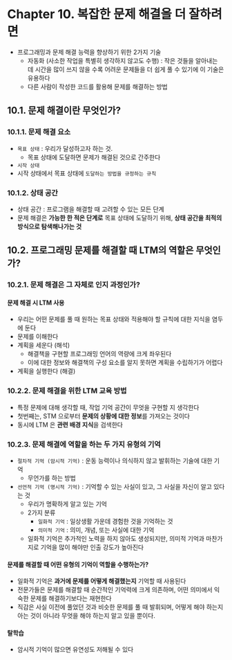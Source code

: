 # Chapter 10. 복잡한 문제 해결을 더 잘하려면
- 프로그래밍과 문제 해결 능력을 향상하기 위한 2가지 기술
  - 자동화 (사소한 작업을 특별히 생각하지 않고도 수행) : 작은 것들을 알아내는 데 시간을 많이 쓰지 않을 수록 어려운 문제들을 더 쉽게 풀 수 있기에 이 기술은 유용하다
  - 다른 사람이 작성한 코드를 활용해 문제를 해결하는 방법 

## 10.1. 문제 해결이란 무엇인가?
### 10.1.1. 문제 해결 요소
- `목표 상태` : 우리가 달성하고자 하는 것.
  - 목표 상태에 도달하면 문제가 해결된 것으로 간주한다
- `시작 상태`
- 시작 상태에서 목표 상태에 `도달하는 방법을 규정하는 규칙`

### 10.1.2. 상태 공간
- 상태 공간 : 프로그램을 해결할 때 고려할 수 있는 모든 단계
- 문제 해결은 **가능한 한 적은 단계로** 목표 상태에 도달하기 위해, **상태 공간을 최적의 방식으로 탐색해나가는 것**

## 10.2. 프로그래밍 문제를 해결할 때 LTM의 역할은 무엇인가?
### 10.2.1. 문제 해결은 그 자체로 인지 과정인가?
#### 문제 해결 시 LTM 사용
- 우리는 어떤 문제를 풀 때 원하는 목표 상태와 적용해야 할 규칙에 대한 지식을 염두에 둔다
- 문제를 이해한다
- 계획을 세운다 (해석)
  - 해결책을 구현할 프로그래밍 언어의 역량에 크게 좌우된다
  - 이에 대한 정보와 해결책의 구성 요소를 알지 못하면 계획을 수립하기가 어렵다
- 계획을 실행한다 (해결)

### 10.2.2. 문제 해결을 위한 LTM 교육 방법
- 특정 문제에 대해 생각할 때, 작업 기억 공간이 무엇을 구현할 지 생각한다 
- 첫번째는, STM 으로부터 **문제의 상황에 대한 정보**를 가져오는 것이다
- 동시에 LTM 은 **관련 배경 지식**을 검색한다

### 10.2.3. 문제 해결에 역할을 하는 두 가지 유형의 기억
- `절차적 기억 (암시적 기억)` : 운동 능력이나 의식하지 않고 발휘하는 기술에 대한 기억
  - 무언가를 하는 방법
- `선언적 기억 (명시적 기억)` : 기억할 수 있는 사실이 있고, 그 사실을 자신이 알고 있다는 것
  - 우리가 명확하게 알고 있는 기억
  - 2가지 분류
    - `일화적 기억` : 일상생활 가운데 경험한 것을 기억하는 것
    - `의미적 기억` : 의미, 개념, 또는 사실에 대한 기억
  - 일화적 기억은 추가적인 노력을 하지 않아도 생성되지만, 의미적 기억과 마찬가지로 기억을 많이 해야만 인출 강도가 높아진다

#### 문제를 해결할 때 어떤 유형의 기억이 역할을 수행하는가?
- 일화적 기억은 **과거에 문제를 어떻게 해결했는지** 기억할 때 사용된다
- 전문가들은 문제를 해결할 때 순간적인 기억력에 크게 의존하며, 어떤 의미에서 익숙한 문제를 해결하기보다는 재현한다
- 직감은 사실 이전에 풀었던 것과 비슷한 문제를 풀 때 발휘되며, 어떻게 해야 하는지 아는 것이 아니라 무엇을 해야 하는지 알고 있을 뿐이다.

#### 탈학습
- 암시적 기억이 많으면 유연성도 저해될 수 있다